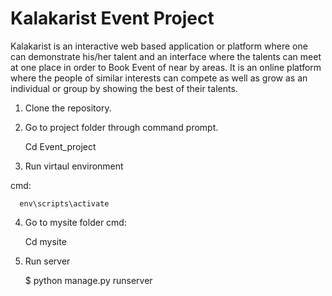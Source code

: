 # Kalakarist Event Project


Kalakarist is an interactive web based application or platform where one can
demonstrate his/her talent and an interface where the talents can meet at one place in order to Book Event of near by areas. It is an online platform where the people of similar interests can compete as well as grow as an individual or group by showing the best of their talents.


1. Clone the repository.

2. Go to project folder through command prompt.

      Cd Event_project

3. Run virtaul environment

  cmd:

      env\scripts\activate

4. Go to mysite folder
  cmd:

      Cd mysite

5. Run server

      $ python manage.py runserver   
